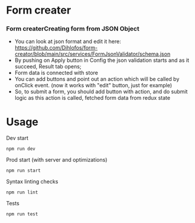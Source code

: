 # Form creater

### Form createrCreating form from JSON Object

- You can look at json format and edit it here: https://github.com/Dihlofos/form-creator/blob/main/src/services/FormJsonValidator/schema.json
- By pushing on Apply button in Config the json validation starts and as it succeed, Result tab opens;
- Form data is connected with store
- You can add buttons and point out an action which will be called by onClick event. (now it works with "edit" button, just for example)
- So, to submit a form, you should add button with action, and do submit logic as this action is called, fetched form data from redux state

# Usage

Dev start

```shell script
npm run dev
```

Prod start (with server and optimizations)

```shell script
npm run start
```

Syntax linting checks

```shell script
npm run lint
```

Tests

```shell script
npm run test
```
